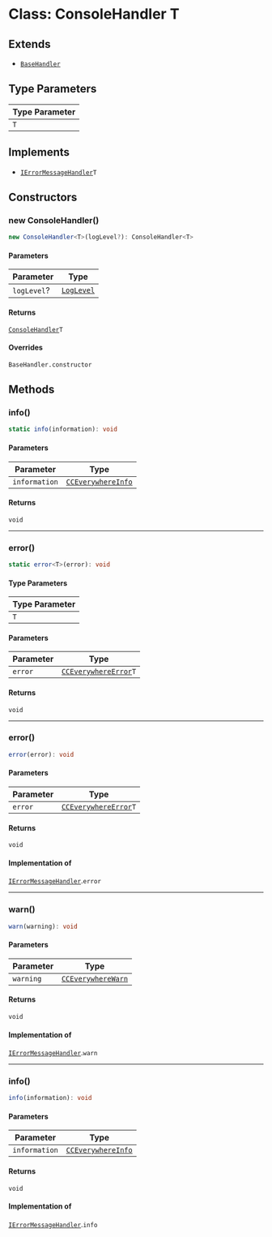 # Class: ConsoleHandler T

## Extends

- [`BaseHandler`](../../BaseHandler/classes/base-handler.md)

## Type Parameters

| Type Parameter |
| -------------- |
| `T`            |

## Implements

- [`IErrorMessageHandler`](../../../IErrorMessageHandler/interfaces/i-error-message-handler.md)`T`

## Constructors

### new ConsoleHandler()

```ts
new ConsoleHandler<T>(logLevel?): ConsoleHandler<T>
```

#### Parameters

| Parameter   | Type                                                                     |
| ----------- | ------------------------------------------------------------------------ |
| `logLevel`? | [`LogLevel`](../../../CCEverywhereError.types/enumerations/log-level.md) |

#### Returns

[`ConsoleHandler`](console-handler.md)`T`

#### Overrides

`BaseHandler.constructor`

## Methods

### info()

```ts
static info(information): void
```

#### Parameters

| Parameter     | Type                                                                                    |
| ------------- | --------------------------------------------------------------------------------------- |
| `information` | [`CCEverywhereInfo`](../../../CCEverywhereError.types/interfaces/cc-everywhere-info.md) |

#### Returns

`void`

<hr />

### error()

```ts
static error<T>(error): void
```

#### Type Parameters

| Type Parameter |
| -------------- |
| `T`            |

#### Parameters

| Parameter | Type                                                                                |
| --------- | ----------------------------------------------------------------------------------- |
| `error`   | [`CCEverywhereError`](../../../CCEverywhereError/classes/cc-everywhere-error.md)`T` |

#### Returns

`void`

<hr />

### error()

```ts
error(error): void
```

#### Parameters

| Parameter | Type                                                                                |
| --------- | ----------------------------------------------------------------------------------- |
| `error`   | [`CCEverywhereError`](../../../CCEverywhereError/classes/cc-everywhere-error.md)`T` |

#### Returns

`void`

#### Implementation of

[`IErrorMessageHandler`](../../../IErrorMessageHandler/interfaces/i-error-message-handler.md).`error`

<hr />

### warn()

```ts
warn(warning): void
```

#### Parameters

| Parameter | Type                                                                                    |
| --------- | --------------------------------------------------------------------------------------- |
| `warning` | [`CCEverywhereWarn`](../../../CCEverywhereError.types/interfaces/cc-everywhere-warn.md) |

#### Returns

`void`

#### Implementation of

[`IErrorMessageHandler`](../../../IErrorMessageHandler/interfaces/i-error-message-handler.md).`warn`

<hr />

### info()

```ts
info(information): void
```

#### Parameters

| Parameter     | Type                                                                                    |
| ------------- | --------------------------------------------------------------------------------------- |
| `information` | [`CCEverywhereInfo`](../../../CCEverywhereError.types/interfaces/cc-everywhere-info.md) |

#### Returns

`void`

#### Implementation of

[`IErrorMessageHandler`](../../../IErrorMessageHandler/interfaces/i-error-message-handler.md).`info`
